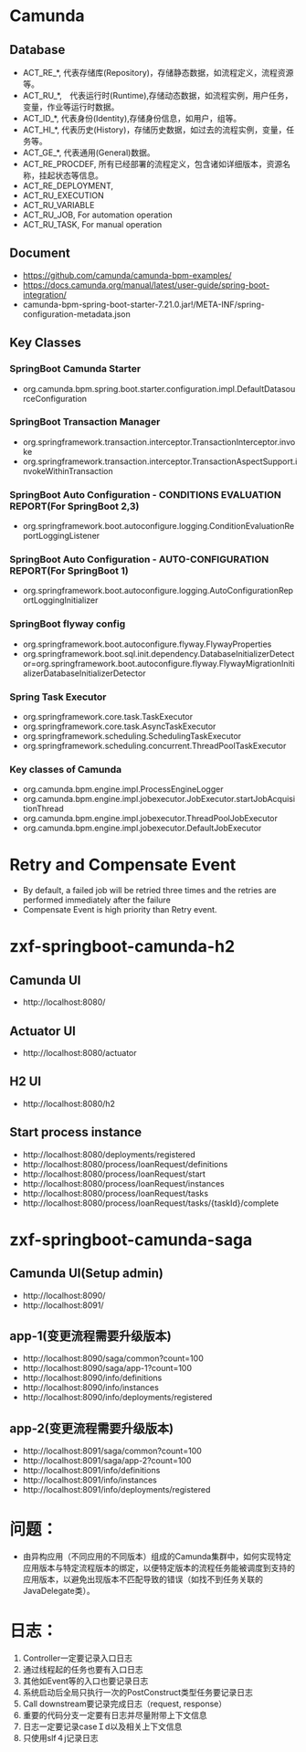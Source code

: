 # Camunda
## Database
- ACT_RE_*, 代表存储库(Repository)，存储静态数据，如流程定义，流程资源等。
- ACT_RU_*,　代表运行时(Runtime),存储动态数据，如流程实例，用户任务，变量，作业等运行时数据。
- ACT_ID_*, 代表身份(Identity),存储身份信息，如用户，组等。
- ACT_HI_*, 代表历史(History)，存储历史数据，如过去的流程实例，变量，任务等。
- ACT_GE_*, 代表通用(General)数据。
- ACT_RE_PROCDEF, 所有已经部署的流程定义，包含诸如详细版本，资源名称，挂起状态等信息。
- ACT_RE_DEPLOYMENT, 
- ACT_RU_EXECUTION
- ACT_RU_VARIABLE
- ACT_RU_JOB, For automation operation
- ACT_RU_TASK, For manual operation


## Document
- https://github.com/camunda/camunda-bpm-examples/
- https://docs.camunda.org/manual/latest/user-guide/spring-boot-integration/
- camunda-bpm-spring-boot-starter-7.21.0.jar!/META-INF/spring-configuration-metadata.json


## Key Classes
### SpringBoot Camunda Starter
- org.camunda.bpm.spring.boot.starter.configuration.impl.DefaultDatasourceConfiguration
### SpringBoot Transaction Manager
- org.springframework.transaction.interceptor.TransactionInterceptor.invoke
- org.springframework.transaction.interceptor.TransactionAspectSupport.invokeWithinTransaction
### SpringBoot Auto Configuration - CONDITIONS EVALUATION REPORT(For SpringBoot 2,3)
- org.springframework.boot.autoconfigure.logging.ConditionEvaluationReportLoggingListener
### SpringBoot Auto Configuration - AUTO-CONFIGURATION REPORT(For SpringBoot 1)
- org.springframework.boot.autoconfigure.logging.AutoConfigurationReportLoggingInitializer
### SpringBoot flyway config
- org.springframework.boot.autoconfigure.flyway.FlywayProperties
- org.springframework.boot.sql.init.dependency.DatabaseInitializerDetector=org.springframework.boot.autoconfigure.flyway.FlywayMigrationInitializerDatabaseInitializerDetector
### Spring Task Executor
- org.springframework.core.task.TaskExecutor
- org.springframework.core.task.AsyncTaskExecutor
- org.springframework.scheduling.SchedulingTaskExecutor
- org.springframework.scheduling.concurrent.ThreadPoolTaskExecutor
### Key classes of Camunda
- org.camunda.bpm.engine.impl.ProcessEngineLogger
- org.camunda.bpm.engine.impl.jobexecutor.JobExecutor.startJobAcquisitionThread
- org.camunda.bpm.engine.impl.jobexecutor.ThreadPoolJobExecutor
- org.camunda.bpm.engine.impl.jobexecutor.DefaultJobExecutor

# Retry and Compensate Event
- By default, a failed job will be retried three times and the retries are performed immediately after the failure
- Compensate Event is high priority than Retry event.

# zxf-springboot-camunda-h2
## Camunda UI
- http://localhost:8080/

## Actuator UI
- http://localhost:8080/actuator

## H2 UI
- http://localhost:8080/h2

## Start process instance
- http://localhost:8080/deployments/registered
- http://localhost:8080/process/loanRequest/definitions
- http://localhost:8080/process/loanRequest/start
- http://localhost:8080/process/loanRequest/instances
- http://localhost:8080/process/loanRequest/tasks
- http://localhost:8080/process/loanRequest/tasks/{taskId}/complete

# zxf-springboot-camunda-saga
## Camunda UI(Setup admin)
- http://localhost:8090/
- http://localhost:8091/
## app-1(变更流程需要升级版本)
- http://localhost:8090/saga/common?count=100
- http://localhost:8090/saga/app-1?count=100
- http://localhost:8090/info/definitions
- http://localhost:8090/info/instances
- http://localhost:8090/info/deployments/registered
## app-2(变更流程需要升级版本)
- http://localhost:8091/saga/common?count=100
- http://localhost:8091/saga/app-2?count=100
- http://localhost:8091/info/definitions
- http://localhost:8091/info/instances
- http://localhost:8091/info/deployments/registered

# 问题：
- 由异构应用（不同应用的不同版本）组成的Camunda集群中，如何实现特定应用版本与特定流程版本的绑定，以便特定版本的流程任务能被调度到支持的应用版本，以避免出现版本不匹配导致的错误（如找不到任务关联的JavaDelegate类）。

# 日志：
1. Controller一定要记录入口日志
2. 通过线程起的任务也要有入口日志
3. 其他如Event等的入口也要记录日志
4. 系统启动后全局只执行一次的PostConstruct类型任务要记录日志
5. Call downstream要记录完成日志（request, response）
6. 重要的代码分支一定要有日志并尽量附带上下文信息 
7. 日志一定要记录caseＩd以及相关上下文信息
8. 只使用slf４j记录日志
